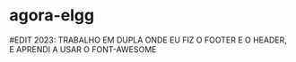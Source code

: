 # agora-elgg

#EDIT 2023:
TRABALHO EM DUPLA ONDE EU FIZ O FOOTER E O HEADER, E APRENDI A USAR O FONT-AWESOME
